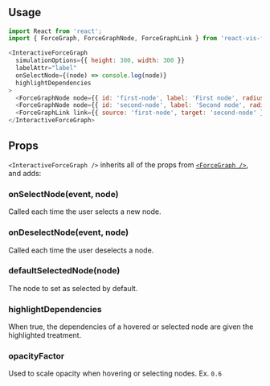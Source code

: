 # <ForceGraph />

## Usage

```javascript
import React from 'react';
import { ForceGraph, ForceGraphNode, ForceGraphLink } from 'react-vis-force';

<InteractiveForceGraph
  simulationOptions={{ height: 300, width: 300 }}
  labelAttr="label"
  onSelectNode={(node) => console.log(node)}
  highlightDependencies
>
  <ForceGraphNode node={{ id: 'first-node', label: 'First node', radius: 5 }} fill="red" />
  <ForceGraphNode node={{ id: 'second-node', label: 'Second node', radius: 5 }} fill="blue" />
  <ForceGraphLink link={{ source: 'first-node', target: 'second-node' }} />
</InteractiveForceGraph>
```

## Props

`<InteractiveForceGraph />` inherits all of the props from [`<ForceGraph />`](ForceGraph.md), and adds:

### onSelectNode(event, node)
Called each time the user selects a new node.

### onDeselectNode(event, node)
Called each time the user deselects a node.

### defaultSelectedNode(node)
The node to set as selected by default.

### highlightDependencies
When true, the dependencies of a hovered or selected node are given the highlighted treatment.

### opacityFactor
Used to scale opacity when hovering or selecting nodes. Ex. `0.6`
